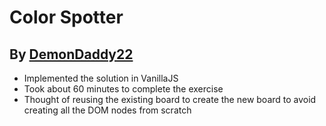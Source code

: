 # Color Spotter

## By [DemonDaddy22](https://github.com/DemonDaddy22/)

-   Implemented the solution in VanillaJS
-   Took about 60 minutes to complete the exercise
-   Thought of reusing the existing board to create the new board to avoid creating all the DOM nodes from scratch
